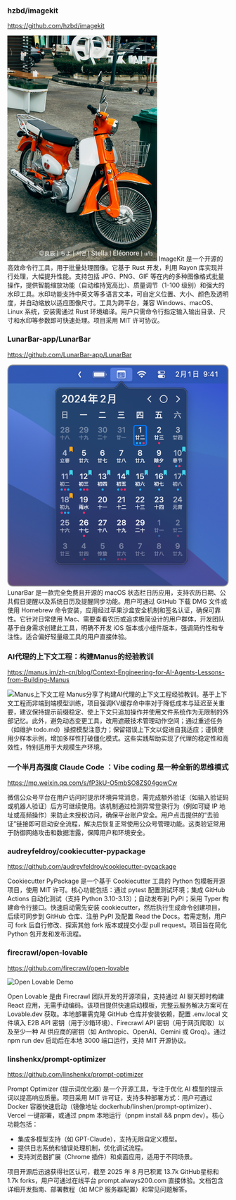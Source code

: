 

### hzbd/imagekit
https://github.com/hzbd/imagekit


![ImageKit 水印演示](https://github.com/hzbd/imagekit/raw/master/example/img-out/markus-winkler.png)
ImageKit 是一个开源的高效命令行工具，用于批量处理图像。它基于 Rust 开发，利用 Rayon 库实现并行处理，大幅提升性能。支持包括 JPG、PNG、GIF 等在内的多种图像格式批量操作，提供智能缩放功能（自动维持宽高比）、质量调节（1-100 级别）和强大的水印工具。水印功能支持中英文等多语言文本，可自定义位置、大小、颜色及透明度，并自动缩放以适应图像尺寸。工具为跨平台，兼容 Windows、macOS、Linux 系统，安装需通过 Rust 环境编译。用户只需命令行指定输入输出目录、尺寸和水印等参数即可快速处理。项目采用 MIT 许可协议。



### LunarBar-app/LunarBar
https://github.com/LunarBar-app/LunarBar


![LunarBar](https://github.com/LunarBar-app/LunarBar/raw/main/Screenshots/01.png)  
LunarBar 是一款完全免费且开源的 macOS 状态栏日历应用，支持农历日期、公共假日提醒以及系统日历及提醒同步功能。用户可通过 GitHub 下载 DMG 文件或使用 Homebrew 命令安装，应用经过苹果沙盒安全机制和签名认证，确保可靠性。它针对日常使用 Mac、需要查看农历或追求极简设计的用户群体，开发团队基于自身需求创建此工具，明确不开发 iOS 版本或小组件版本，强调简约性和专注性。适合偏好轻量级工具的用户直接体验。



### AI代理的上下文工程：构建Manus的经验教训
https://manus.im/zh-cn/blog/Context-Engineering-for-AI-Agents-Lessons-from-Building-Manus


![Manus上下文工程](https://d1oupeiobkpcny.cloudfront.net/user_upload_by_module/markdown/310708716691272617/OhdKxGRSXCcuqOvz.png)
Manus分享了构建AI代理的上下文工程经验教训。基于上下文工程而非端到端模型训练，项目强调KV缓存命中率对于降低成本与延迟至关重要，建议保持提示前缀稳定、使上下文只追加操作并使用文件系统作为无限制的外部记忆。此外，避免动态变更工具，改用遮蔽技术管理动作空间；通过重述任务（如维护 todo.md）操控模型注意力；保留错误上下文以促进自我适应；谨慎使用少样本示例，增加多样性打破僵化模式。这些实践帮助实现了代理的稳定性和高效性，特别适用于大规模生产环境。



### 一个半月高强度 Claude Code ：Vibe coding 是一种全新的思维模式
https://mp.weixin.qq.com/s/fP3kU-O5mbSO8ZS04gowCw


微信公众号平台在用户访问时提示环境异常消息，需完成额外验证（如输入验证码或机器人验证）后方可继续使用。该机制通过检测异常登录行为（例如可疑 IP 地址或高频操作）来防止未授权访问，确保平台账户安全。用户点击提供的“去验证”链接即可启动安全流程，解决后恢复正常使用公众号管理功能。这类验证常用于防御网络攻击和数据泄露，保障用户和环境安全。



### audreyfeldroy/cookiecutter-pypackage
https://github.com/audreyfeldroy/cookiecutter-pypackage


Cookiecutter PyPackage 是一个基于 Cookiecutter 工具的 Python 包模板开源项目，使用 MIT 许可。核心功能包括：通过 pytest 配置测试环境；集成 GitHub Actions 自动化测试（支持 Python 3.10-3.13）；自动发布到 PyPI；采用 Typer 构建命令行接口。快速启动需先安装 cookiecutter，然后执行生成命令创建项目，后续可同步到 GitHub 仓库、注册 PyPI 及配置 Read the Docs。若需定制，用户可 fork 后自行修改、探索其他 fork 版本或提交小型 pull request。项目旨在简化 Python 包开发和发布流程。



### firecrawl/open-lovable
https://github.com/firecrawl/open-lovable


![Open Lovable Demo](https://media1.giphy.com/media/v1.Y2lkPTc5MGI3NjExbmZtaHFleGRsMTNlaWNydGdianI4NGQ4dHhyZjB0d2VkcjRyeXBucCZlcD12MV9pbnRlcm5hbF9naWZfYnlfaWQmY3Q9Zw/ZFVLWMa6dVskQX0qu1/giphy.gif)

Open Lovable 是由 Firecrawl 团队开发的开源项目，支持通过 AI 聊天即时构建 React 应用，无需手动编码。该项目提供快速启动模板，完整云服务解决方案可在 Lovable.dev 获取。本地部署需克隆 GitHub 仓库并安装依赖，配置 .env.local 文件填入 E2B API 密钥（用于沙箱环境）、Firecrawl API 密钥（用于网页爬取）以及至少一种 AI 供应商的密钥（如 Anthropic、OpenAI、Gemini 或 Groq）。通过 npm run dev 启动后在本地 3000 端口运行，支持 MIT 开源协议。



### linshenkx/prompt-optimizer
https://github.com/linshenkx/prompt-optimizer


Prompt Optimizer (提示词优化器) 是一个开源工具，专注于优化 AI 模型的提示词以提高响应质量。项目采用 MIT 许可证，支持多种部署方式：用户可通过 Docker 容器快速启动（镜像地址 dockerhub/linshen/prompt-optimizer）、Vercel 一键部署，或通过 pnpm 本地运行（pnpm install && pnpm dev）。核心功能包括：
- 集成多模型支持（如 GPT-Claude），支持无限自定义模型。
- 提供日志系统和错误处理机制，优化调试流程。
- 支持浏览器扩展（Chrome 插件）和桌面应用，适用于不同场景。

项目开源后迅速获得社区认可，截至 2025 年 8 月已积累 13.7k GitHub星标和 1.7k forks，用户可通过在线平台 prompt.always200.com 直接体验。文档包含详细开发指南、部署教程（如 MCP 服务器配置）和常见问题解答。

